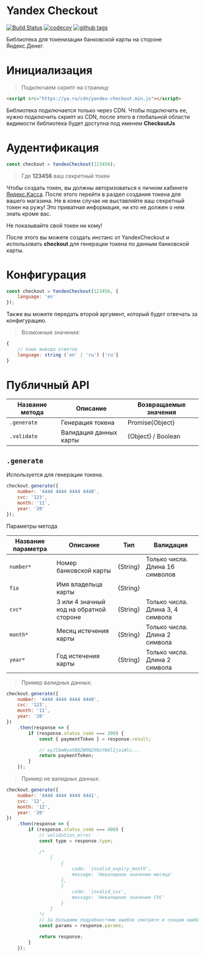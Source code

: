 # Yandex Checkout
[![Build Status](https://travis-ci.com/MadMed677/checkout-js.svg?token=JGyqoPse941Gzbw8Wg9k&branch=master)](https://travis-ci.com/MadMed677/checkout-js) [![codecov](https://codecov.io/gh/MadMed677/checkout-js/branch/master/graph/badge.svg?token=kREGja9bnJ)](https://codecov.io/gh/MadMed677/checkout-js) [![github tags](https://img.shields.io/github/tag/MadMed677/checkout-js.svg?style=flat-square)](https://github.com/MadMed677/checkout-js/tags)

Библиотека для токенизации банковской карты на стороне Яндекс.Денег.



# Инициализация

> Подключаем скрипт на страницу

```html
<script src="https://ya.ru/cdn/yandex-checkout.min.js"></script>
```

Библиотека подключается только через CDN.
Чтобы подключить ее, нужно подключить скрипт из CDN, после этого в глобальной области видимости библиотека будет доступна
под именем **CheckoutJs**



# Аудентификация

```js
const checkout = YandexCheckout(123456);
```

> Где **123456** ваш секретный токен

Чтобы создать токен, вы должны авторизоваться к личном кабинете [Яндекс.Касса](https://ya.ru). После этого перейти в раздел
создания токена для вашего магазина. Не в коем случае не выставляйте ваш секретный токен на ружу! Это приватная информация, ни кто
не должен о нем знать кроме вас.

<aside class="danger">Не показывайте свой токен ни кому!</aside>

После этого вы можете создать инстанс от YandexCheckout и использовать **checkout** для генерации токена по данным банковской карты.



# Конфигурация

```js
const checkout = YandexCheckout(123456, {
    language: 'en'
});
```

Также вы можете передать второй аргумент, который будет отвечать за конфигурацию.

> Возможные значения:

```js
{
    // язык вывода ответов
    language: string ('en' | 'ru') ['ru']
}
```

# Публичный API

| Название метода | Описание               | Возвращаемые значения |
| --------------- | ---------------------- | --------------------- |
| `.generate`     | Генерация токена       | Promise{Object}       |
| `.validate`     | Валидация данных карты | {Object} / Boolean    |

## `.generate`

Используется для генерации токена.

```js
checkout.generate({
    number: '4444 4444 4444 4448',
    cvc: '123',
    month: '11',
    year: '20'
});
```

Параметры метода

| Название параметра  | Описание                                 | Тип      | Валидация                        |
| ------------------- | ---------------------------------------- | -------- | -------------------------------- |
| `number*`           | Номер банковской карты                   | {String} | Только числа. Длина 16 символов  |
| `fio`               | Имя владельца карты                      | {String} |                                  |
| `cvc*`              | 3 или 4 значный код на обратной стороне  | {String} | Только числа. Длина 3, 4 символа |
| `month*`            | Месяц истечения карты                    | {String} | Только числа. Длина 2 символа    |
| `year*`             | Год истечения карты                      | {String} | Только числа. Длина 2 символа    |


> Пример валидных данных:

```js
checkout.generate({
    number: '4444 4444 4444 4448',
    cvc: '123',
    month: '11',
    year: '20'
})
    .then(response => {
        if (response.status_code === 200) {
            const { paymentToken } = response.result;

            // eyJlbmNyeXB0ZWRNZXNzYWdlIjoiWlc...
            return paymentToken;
        }
    });
```

> Пример не валидных данных:

```js
checkout.generate({
    number: '4444 4444 4444 4441',
    cvc: '12',
    month: '12',
    year: '20'
})
    .then(response => {
        if (response.status_code === 400) {
            // validation_error
            const type = response.type;

            /*
                [
                    {
                        code: 'invalid_expiry_month',
                        message: 'Невалидное значение месяца'
                    },
                    {
                        code: 'invalid_cvc',
                        message: 'Невалидное значение CVC'
                    }
                ]
            */
            // За большими подробностями ошибок смотрите в секцию ошибок
            const params = response.params;

            return response;
        }
    });
```

